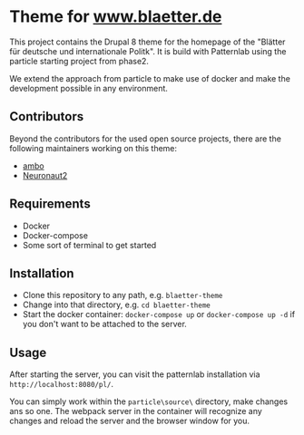 # Theme for www.blaetter.de

This project contains the Drupal 8 theme for the homepage of the "Blätter für deutsche und internationale Politk". It is build with Patternlab using the particle starting project from phase2.

We extend the approach from particle to make use of docker and make the development possible in any environment.

## Contributors

Beyond the contributors for the used open source projects, there are the following maintainers working on this theme:

* [ambo](https://github.com/ambo)
* [Neuronaut2](https://github.com/Neuronaut2)

## Requirements

* Docker
* Docker-compose
* Some sort of terminal to get started

## Installation

* Clone this repository to any path, e.g. `blaetter-theme`
* Change into that directory, e.g. `cd blaetter-theme`
* Start the docker container: `docker-compose up` or `docker-compose up -d` if you don't want to be attached to the server.

## Usage

After starting the server, you can visit the patternlab installation via `http://localhost:8080/pl/`.

You can simply work within the `particle\source\` directory, make changes ans so one. The webpack server in the container will recognize any changes and reload the server and the browser window for you.


